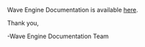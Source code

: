Wave Engine Documentation is available [here](https://github.com/WaveEngine/Documentation/wiki).

Thank you,

-Wave Engine Documentation Team
